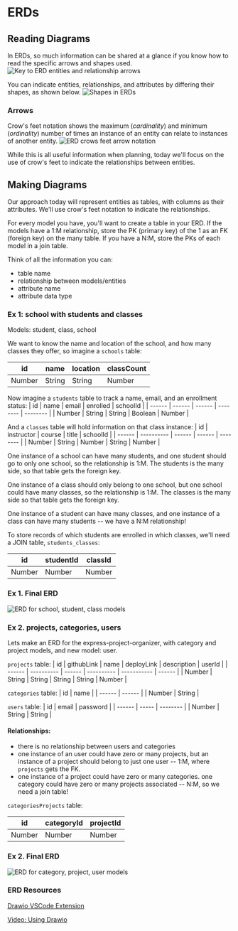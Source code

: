 # ERDs

## Reading Diagrams
In ERDs, so much information can be shared at a glance if you know how to read the specific arrows and shapes used. 
![Key to ERD entities and relationship arrows](https://i.imgur.com/tPU3Oxn.png)

You can indicate entities, relationships, and attributes by differing their shapes, as shown below.
![Shapes in ERDs](https://i.imgur.com/AGkezz1.png)

### Arrows
Crow's feet notation shows the maximum (*cardinality*) and minimum (*ordinality*) number of times an instance of an entity can relate to instances of another entity.
![ERD crows feet arrow notation](https://i.imgur.com/w1pV6YR.png)


While this is all useful information when planning, today we'll focus on the use of crow's feet to indicate the relationships between entities.

## Making Diagrams
Our approach today will represent entities as tables, with columns as their attributes. We'll use crow's feet notation to indicate the relationships.

For every model you have, you'll want to create a table in your ERD. If the models have a 1:M relationship, store the PK (primary key) of the 1 as an FK (foreign key) on the many table. If you have a N:M, store the PKs of each model in a join table. 

Think of all the information you can:
* table name
* relationship between models/entities
* attribute name
* attribute data type

### Ex 1: school with students and classes
Models: student, class, school


We want to know the name and location of the school, and how many classes they offer, so imagine a `schools` table:

| id     | name | location | classCount |
| ------ | ---- | -------- | ---------- |
| Number | String | String     | Number     |


Now imagine a `students` table to track a name, email, and an enrollment status:
| id     | name   | email  | enrolled | schoolId |
| ------ | ------ | ------ | -------- | -------- |
| Number | String | String | Boolean  | Number   |

And a `classes` table will hold information on that class instance:
| id     | instructor | course | title  | schoolId |
| ------ | ---------- | ------ | ------ | -------- |
| Number | String     | Number | String | Number   |

One instance of a school can have many students, and one student should go to only one school, so the relationship is 1:M. The students is the many side, so that table gets the foreign key.

One instance of a class should only belong to one school, but one school could have many classes, so the relationship is 1:M. The classes is the many side so that table gets the foreign key.

One instance of a student can have many classes, and one instance of a class can have many students -- we have a N:M relationship! 

To store records of which students are enrolled in which classes, we'll need a JOIN table, `students_classes`:


| id     | studentId | classId |
| ------ | --------- | ------- |
| Number | Number    | Number  |


### Ex 1. Final ERD

![ERD for school, student, class models](https://i.imgur.com/JLFsccZ.png)


### Ex 2. projects, categories, users
Lets make an ERD for the express-project-organizer, with category and project models, and new model: user. 

`projects` table:
| id     | githubLink | name   | deployLink | description | userId |
| ------ | ---------- | ------ | ---------- | ----------- | ------ |
| Number | String     | String | String     | String      | Number |

`categories` table:
| id     | name   |
| ------ | ------ |
| Number | String |

`users` table:
| id     | email | password |
| ------ | ----- | -------- |
| Number | String  | String     |

#### Relationships:
* there is no relationship between users and categories
* one instance of an user could have zero or many projects, but an instance of a project should belong to just one user -- 1:M, where `projects` gets the FK.
* one instance of a project could have zero or many categories. one category could have zero or many projects associated -- N:M, so we need a join table! 

`categoriesProjects` table:

| id     | categoryId | projectId |
| ------ | ---------- | --------- |
| Number | Number     | Number    |


### Ex 2. Final ERD
![ERD for category, project, user models](https://i.imgur.com/DCjrdLZ.png)


### ERD Resources

[Drawio VSCode Extension](https://marketplace.visualstudio.com/items?itemName=hediet.vscode-drawio)

[Video: Using Drawio](https://www.youtube.com/watch?v=lAtCySGDD48&ab_channel=Dr.DanielSoper)
